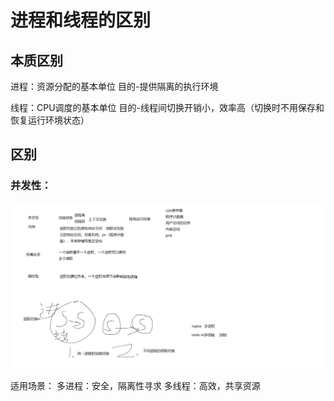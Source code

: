 # 进程和线程的区别
## 本质区别
进程：资源分配的基本单位
目的-提供隔离的执行环境

线程：CPU调度的基本单位
目的-线程间切换开销小，效率高（切换时不用保存和恢复运行环境状态）
## 区别
### 并发性：
![](1.png)

适用场景：
多进程：安全，隔离性寻求
多线程：高效，共享资源